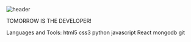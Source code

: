 ![header](https://capsule-render.vercel.app/api?type=slice&color=gradient&text=%20JIMINPARK%20%20&height=200&fontSize=100)

TOMORROW IS THE DEVELOPER!

Languages and Tools:
html5 css3 python javascript React mongodb git
